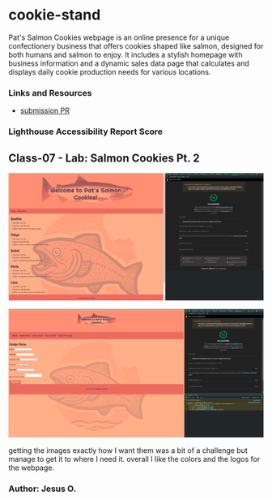 # cookie-stand

Pat's Salmon Cookies webpage is an online presence for a unique confectionery business that offers cookies shaped like salmon, designed for both humans and salmon to enjoy. It includes a stylish homepage with business information and a dynamic sales data page that calculates and displays daily cookie production needs for various locations.

### Links and Resources

* [submission PR](https://github.com/Jnez405/cookie-stand/tree/class-8b-NewData)

### Lighthouse Accessibility Report Score
## Class-07 - Lab: Salmon Cookies Pt. 2

![Home Page](https://raw.githubusercontent.com/Jnez405/cookie-stand/main/img/Screenshot-2024-06-12-210156.png)

![Sales Page](https://raw.githubusercontent.com/Jnez405/cookie-stand/main/img/class8b-ss.png)

getting the images exactly how I want them was a bit of a challenge but manage to get it to where I need it. overall I like the colors and the logos for the webpage.

### Author: Jesus O.
